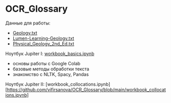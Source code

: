 # OCR_Glossary

Данные для работы: 
* [Geology.txt](https://github.com/vifirsanova/OCR_Glossary/blob/main/Geology.txt)
* [Lumen-Learning-Geology.txt](https://github.com/vifirsanova/OCR_Glossary/blob/main/Lumen-Learning-Geology.txt)
* [Physical_Geology_2nd_Ed.txt](https://github.com/vifirsanova/OCR_Glossary/blob/main/Physical_Geology_2nd_Ed.txt)

Ноутбук Jupiter I: [workbook_basics.ipynb](https://github.com/vifirsanova/OCR_Glossary/blob/main/workbook_basics.ipynb)
* основы работы с Google Colab
* базовые методы обработки текста
* знакомство с NLTK, Spacy, Pandas

Ноутбук Jupiter II: [workbook_collocations.ipynb][https://github.com/vifirsanova/OCR_Glossary/blob/main/workbook_collocations.ipynb]
